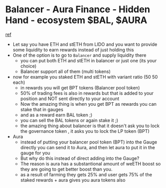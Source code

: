 # Balancer - Aura Finance - Hidden Hand - ecosystem $BAL, $AURA
 [ref](https://youtu.be/1VQ3hdnn3yc)
 
- Let say you have ETH and stETH from LIDO and you want to provide some liquidity to earn rewards instead of just holding this
- One of the option is to go to `Balancer` and supply liquidity there
    - you can put both ETH and stETH in balancer or just one (its your choice) 
    - Balancer support all of them (multi tokens)
- now for example you staked ETH and stETH with variant ratio (50 50 each)
    - in rewards you will get BPT tokens (Balancer pool token)
    - 50% of trading fees is also in rewards but that is added to your position and NOT sent directly to your account
    - Now the amazing thing is when you get BPT as rewards you can stake that in gauges
    - and as a reward earn BAL token ;)
    - you can sell the BAL tokens or again stake it ;)
    - the amazing thing about balancer is that it doesn't ask you to lock the governance token , it asks you to lock the LP token (BPT) 
- Aura
    - instead of putting your balancer pool token (BPT) into the Gauge directly you can send it to Aura, and then let aura to put it in the gauge for you
    - But why do this instead of direct adding into the Gauge?
    - The reason is aura has a substantional amount of weETH boost so they are going to get better boost than you.
    - as a result of farming they gets 25% and user gets 75% of the staked rewards + aura gives you aura tokens also